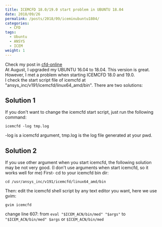 ```yaml
---
title: ICEMCFD 18.0/19.0 start problem in UBUNTU 18.04
date: 2018/09/26
permalink: /posts/2018/09/iceminubuntu1804/
categories:
  - CFD
tags:
  - Ubuntu
  - ANSYS
  - ICEM
weight: 1
---
```

Check my post in [cfd-online](https://www.cfd-online.com/Forums/ansys/203041-installation-ansys-19-ubuntu-18-4-a.html#6)  
At August, I upgraded my UBUNTU 16.04 to 18.04. This version is great.  
However, I met a problem when starting ICEMCFD 18.0 and 19.0.  
I check the start script file of icemcfd at "ansys_inc/v191/icemcfd/linux64_amd/bin". There are two solutions: 

## Solution 1
If you don't want to change the icemcfd start script, just run the following command:  
```shell
icemcfd -log tmp.log
```
-log is a icemcfd argument, tmp.log is the log file generated at your pwd.

## Solution 2
If you use other argument when you start icemcfd, the following solution may be not very good. (I don't use arguments when start icemcfd, so it works well for me)
First- cd to your icemcfd bin dir:
```shell
cd /usr/ansys_inc/v191/icemcfd/linux64_amd/bin
```
Then: edit the icemcfd shell script by any text editor you want, here we use gvim:
```shell
gvim icemcfd
```
change line 607:
from 
`eval "$ICEM_ACN/bin/med" "$args"` 
to
`"$ICEM_ACN/bin/med" $args` or `$ICEM_ACN/bin/med`
